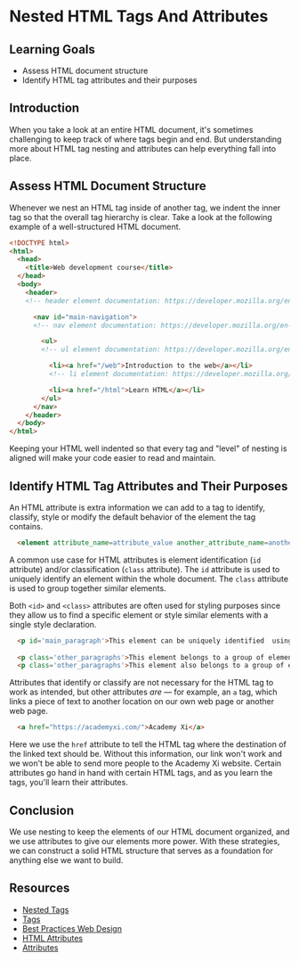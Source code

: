 # Nested HTML Tags And Attributes

## Learning Goals

- Assess HTML document structure
- Identify HTML tag attributes and their purposes

## Introduction

When you take a look at an entire HTML document, it's sometimes challenging to
keep track of where tags begin and end. But understanding more about HTML tag
nesting and attributes can help everything fall into place.

## Assess HTML Document Structure

Whenever we nest an HTML tag inside of another tag, we indent the inner tag so
that the overall tag hierarchy is clear. Take a look at the following example of
a well-structured HTML document.

```html
<!DOCTYPE html>
<html>
  <head>
    <title>Web development course</title>
  </head>
  <body>
    <header>
    <!-- header element documentation: https://developer.mozilla.org/en-US/docs/Web/HTML/Element/header -->

      <nav id="main-navigation">
      <!-- nav element documentation: https://developer.mozilla.org/en-US/docs/Web/HTML/Element/nav -->

        <ul>
        <!-- ul element documentation: https://developer.mozilla.org/en-US/docs/Web/HTML/Element/ul -->

          <li><a href="/web">Introduction to the web</a></li>
          <!-- li element documentation: https://developer.mozilla.org/en-US/docs/Web/HTML/Element/li -->

          <li><a href="/html">Learn HTML</a></li>
        </ul>
      </nav>
    </header>
  </body>
</html>
```

Keeping your HTML well indented so that every tag and "level" of nesting is
aligned will make your code easier to read and maintain.

## Identify HTML Tag Attributes and Their Purposes

An HTML attribute is extra information we can add to a tag to identify,
classify, style or modify the default behavior of the element the tag contains.

```html
  <element attribute_name=attribute_value another_attribute_name=another_attribute_value></element>
```
A common use case for HTML attributes is element identification (`id`
attribute) and/or classification (`class` attribute). The `id` attribute is used
to uniquely identify an element within the whole document. The `class` attribute
is used to group together similar elements.

Both `<id>` and `<class>` attributes are often used for styling purposes since
they allow us to find a specific element or style similar elements with a
single style declaration.

```html
  <p id='main_paragraph'>This element can be uniquely identified  using the 'main_paragraph' id HTML attribute</p>
  
  <p class='other_paragraphs'>This element belongs to a group of elements who share the 'other_paragraphs' HTML class attribute</p>
  <p class='other_paragraphs'>This element also belongs to a group of elements who share the 'other_paragraphs' HTML class attribute</p>
```

Attributes that identify or classify are not necessary for the HTML
tag to work as intended, but other attributes *are* &mdash; for example, an `a` tag,
which links a piece of text to another location on our own web page or another
web page.

```html
  <a href="https://academyxi.com/">Academy Xi</a>
```

Here we use the `href` attribute to tell the HTML tag where the destination of
the linked text should be. Without this information, our link won't work and we
won't be able to send more people to the Academy Xi website. Certain
attributes go hand in hand with certain HTML tags, and as you learn the tags,
you'll learn their attributes.

## Conclusion

We use nesting to keep the elements of our HTML document organized, and we use
attributes to give our elements more power. With these strategies, we can
construct a solid HTML structure that serves as a foundation for anything else
we want to build.

## Resources

* [Nested Tags](http://www.bu.edu/tech/services/cccs/websites/www/non-wordpress/start/html-introduction/syntax/nesting-tags/)
* [Tags](https://www.thoughtco.com/nesting-html-tags-3466475)
* [Best Practices Web Design](http://www.iraqtimeline.com/maxdesign/basicdesign/principles/prinnest.html)
* [HTML Attributes](https://www.w3schools.com/html/html_attributes.asp)
* [Attributes](https://www.tutorialspoint.com/html/html_attributes.htm)
